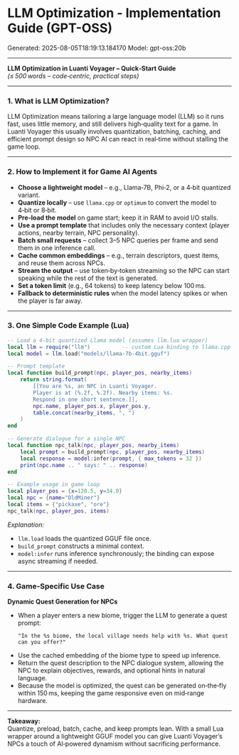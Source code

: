 # LLM Optimization - Implementation Guide (GPT-OSS)

Generated: 2025-08-05T18:19:13.184170
Model: gpt-oss:20b

---

**LLM Optimization in Luanti Voyager – Quick‑Start Guide**  
*(≤ 500 words – code‑centric, practical steps)*  

---

### 1. What is LLM Optimization?  
LLM Optimization means tailoring a large language model (LLM) so it runs fast, uses little memory, and still delivers high‑quality text for a game. In Luanti Voyager this usually involves quantization, batching, caching, and efficient prompt design so NPC AI can react in real‑time without stalling the game loop.  

---

### 2. How to Implement it for Game AI Agents  

- **Choose a lightweight model** – e.g., Llama‑7B, Phi‑2, or a 4‑bit quantized variant.  
- **Quantize locally** – use `llama.cpp` or `optimum` to convert the model to 4‑bit or 8‑bit.  
- **Pre‑load the model** on game start; keep it in RAM to avoid I/O stalls.  
- **Use a prompt template** that includes only the necessary context (player actions, nearby terrain, NPC personality).  
- **Batch small requests** – collect 3–5 NPC queries per frame and send them in one inference call.  
- **Cache common embeddings** – e.g., terrain descriptors, quest items, and reuse them across NPCs.  
- **Stream the output** – use token‑by‑token streaming so the NPC can start speaking while the rest of the text is generated.  
- **Set a token limit** (e.g., 64 tokens) to keep latency below 100 ms.  
- **Fallback to deterministic rules** when the model latency spikes or when the player is far away.  

---

### 3. One Simple Code Example (Lua)

```lua
-- Load a 4‑bit quantized Llama model (assumes llm.lua wrapper)
local llm = require("llm")          -- custom Lua binding to llama.cpp
local model = llm.load("models/llama-7b-4bit.gguf")

-- Prompt template
local function build_prompt(npc, player_pos, nearby_items)
    return string.format(
        [[You are %s, an NPC in Luanti Voyager.
        Player is at (%.2f, %.2f). Nearby items: %s.
        Respond in one short sentence.]],
        npc.name, player_pos.x, player_pos.y,
        table.concat(nearby_items, ", ")
    )
end

-- Generate dialogue for a single NPC
local function npc_talk(npc, player_pos, nearby_items)
    local prompt = build_prompt(npc, player_pos, nearby_items)
    local response = model:infer(prompt, { max_tokens = 32 })
    print(npc.name .. " says: " .. response)
end

-- Example usage in game loop
local player_pos = {x=120.5, y=34.0}
local npc = {name="OldMiner"}
local items = {"pickaxe", "ore"}
npc_talk(npc, player_pos, items)
```

*Explanation:*  
- `llm.load` loads the quantized GGUF file once.  
- `build_prompt` constructs a minimal context.  
- `model:infer` runs inference synchronously; the binding can expose async streaming if needed.  

---

### 4. Game‑Specific Use Case  

**Dynamic Quest Generation for NPCs**  
- When a player enters a new biome, trigger the LLM to generate a quest prompt:  
  ```
  "In the %s biome, the local village needs help with %s. What quest can you offer?"
  ```
- Use the cached embedding of the biome type to speed up inference.  
- Return the quest description to the NPC dialogue system, allowing the NPC to explain objectives, rewards, and optional hints in natural language.  
- Because the model is optimized, the quest can be generated on‑the‑fly within 150 ms, keeping the game responsive even on mid‑range hardware.

--- 

**Takeaway:**  
Quantize, preload, batch, cache, and keep prompts lean. With a small Lua wrapper around a lightweight GGUF model you can give Luanti Voyager’s NPCs a touch of AI‑powered dynamism without sacrificing performance.
